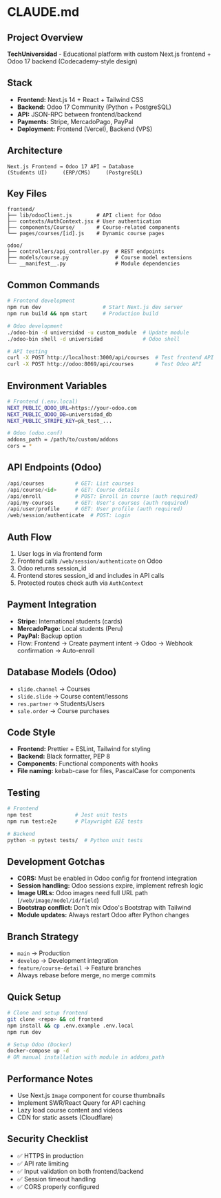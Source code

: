 # CLAUDE.md

## Project Overview
**TechUniversidad** - Educational platform with custom Next.js frontend + Odoo 17 backend (Codecademy-style design)

## Stack
- **Frontend:** Next.js 14 + React + Tailwind CSS
- **Backend:** Odoo 17 Community (Python + PostgreSQL)
- **API:** JSON-RPC between frontend/backend
- **Payments:** Stripe, MercadoPago, PayPal
- **Deployment:** Frontend (Vercel), Backend (VPS)

## Architecture
```
Next.js Frontend → Odoo 17 API → Database
(Students UI)     (ERP/CMS)     (PostgreSQL)
```

## Key Files
```
frontend/
├── lib/odooClient.js        # API client for Odoo
├── contexts/AuthContext.jsx # User authentication
├── components/Course/       # Course-related components
└── pages/courses/[id].js    # Dynamic course pages

odoo/
├── controllers/api_controller.py  # REST endpoints
├── models/course.py               # Course model extensions
└── __manifest__.py                # Module dependencies
```

## Common Commands
```bash
# Frontend development
npm run dev                    # Start Next.js dev server
npm run build && npm start     # Production build

# Odoo development
./odoo-bin -d universidad -u custom_module  # Update module
./odoo-bin shell -d universidad             # Odoo shell

# API testing
curl -X POST http://localhost:3000/api/courses  # Test frontend API
curl -X POST http://odoo:8069/api/courses       # Test Odoo API
```

## Environment Variables
```bash
# Frontend (.env.local)
NEXT_PUBLIC_ODOO_URL=https://your-odoo.com
NEXT_PUBLIC_ODOO_DB=universidad_db
NEXT_PUBLIC_STRIPE_KEY=pk_test_...

# Odoo (odoo.conf)
addons_path = /path/to/custom/addons
cors = *
```

## API Endpoints (Odoo)
```python
/api/courses          # GET: List courses
/api/course/<id>      # GET: Course details
/api/enroll           # POST: Enroll in course (auth required)
/api/my-courses       # GET: User's courses (auth required)
/api/user/profile     # GET: User profile (auth required)
/web/session/authenticate  # POST: Login
```

## Auth Flow
1. User logs in via frontend form
2. Frontend calls `/web/session/authenticate` on Odoo
3. Odoo returns session_id
4. Frontend stores session_id and includes in API calls
5. Protected routes check auth via `AuthContext`

## Payment Integration
- **Stripe:** International students (cards)
- **MercadoPago:** Local students (Peru)
- **PayPal:** Backup option
- Flow: Frontend → Create payment intent → Odoo → Webhook confirmation → Auto-enroll

## Database Models (Odoo)
- `slide.channel` → Courses
- `slide.slide` → Course content/lessons
- `res.partner` → Students/Users
- `sale.order` → Course purchases

## Code Style
- **Frontend:** Prettier + ESLint, Tailwind for styling
- **Backend:** Black formatter, PEP 8
- **Components:** Functional components with hooks
- **File naming:** kebab-case for files, PascalCase for components

## Testing
```bash
# Frontend
npm test              # Jest unit tests
npm run test:e2e      # Playwright E2E tests

# Backend  
python -m pytest tests/  # Python unit tests
```

## Development Gotchas
- **CORS:** Must be enabled in Odoo config for frontend integration
- **Session handling:** Odoo sessions expire, implement refresh logic
- **Image URLs:** Odoo images need full URL path (`/web/image/model/id/field`)
- **Bootstrap conflict:** Don't mix Odoo's Bootstrap with Tailwind
- **Module updates:** Always restart Odoo after Python changes

## Branch Strategy
- `main` → Production
- `develop` → Development integration
- `feature/course-detail` → Feature branches
- Always rebase before merge, no merge commits

## Quick Setup
```bash
# Clone and setup frontend
git clone <repo> && cd frontend
npm install && cp .env.example .env.local
npm run dev

# Setup Odoo (Docker)
docker-compose up -d
# OR manual installation with module in addons_path
```

## Performance Notes
- Use Next.js `Image` component for course thumbnails
- Implement SWR/React Query for API caching
- Lazy load course content and videos
- CDN for static assets (Cloudflare)

## Security Checklist
- ✅ HTTPS in production
- ✅ API rate limiting
- ✅ Input validation on both frontend/backend
- ✅ Session timeout handling
- ✅ CORS properly configured